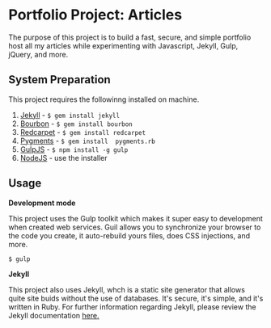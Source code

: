 Portfolio Project: Articles
=============================

The purpose of this project is to build a fast, secure, and simple portfolio host all my articles while experimenting with Javascript, Jekyll, Gulp, jQuery, and more. 

## System Preparation

This project requires the followinng installed on machine.

1. [Jekyll](http://jekyllrb.com/) - `$ gem install jekyll`
2. [Bourbon](http://bourbon.io/) - `$ gem install bourbon`
3. [Redcarpet](https://github.com/vmg/redcarpet) - `$ gem install redcarpet`
4. [Pygments](https://github.com/tmm1/pygments.rb) - `$ gem install  pygments.rb`
5. [GulpJS](https://github.com/gulpjs/gulp) - `$ npm install -g gulp`
6. [NodeJS](http://nodejs.org) - use the installer

## Usage

**Development mode**

This project uses the Gulp toolkit which makes it super easy to development when created web services. Guil allows you to synchronize your browser to the code you create, it auto-rebuild yours files, does CSS injections, and more.

```shell
$ gulp
```

**Jekyll**

This project also uses Jekyll, whch is a static site generator that allows quite site buids without the use of databases. It's secure, it's simple, and it's written in Ruby. For further information regarding Jekyll, please review the Jekyll documentation [here.](http://jekyllrb.com/docs/usage/)
